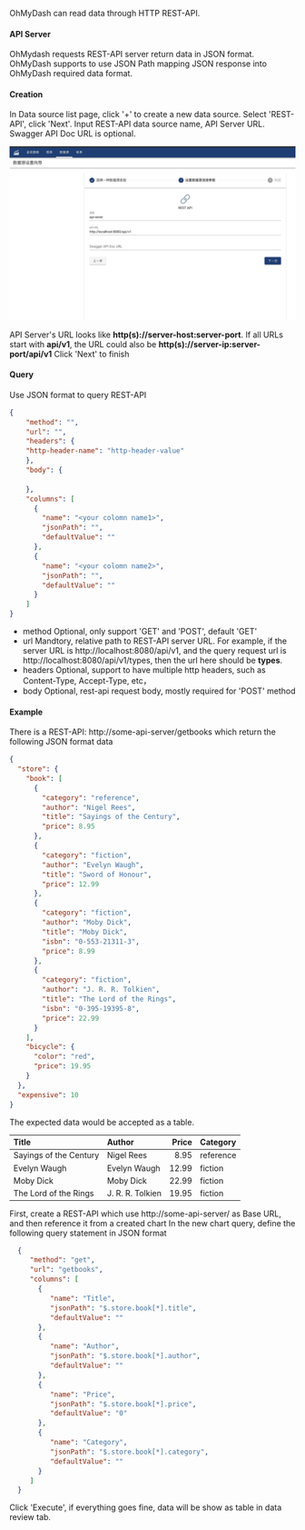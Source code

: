 OhMyDash can read data through HTTP REST-API.

#### API Server
OhMydash requests REST-API server return data in JSON format. OhMyDash supports to use JSON Path mapping JSON response into OhMyDash required data format.

#### Creation
In Data source list page, click '+' to create a new data source. Select 'REST-API', click 'Next'.
Input REST-API data source name, API Server URL. Swagger API Doc URL is optional.

![Create REST-API](rest-api.jpg)

API Server's URL looks like **http(s)://server-host:server-port**. 
If all URLs start with **api/v1**, the URL could also be **http(s)://server-ip:server-port/api/v1**
Click 'Next' to finish

#### Query
Use JSON format to query REST-API
```json
{
    "method": "",
    "url": "",
    "headers": {
    "http-header-name": "http-header-value"
    },
    "body": {
    
    },
    "columns": [
      {
        "name": "<your colomn name1>",
        "jsonPath": "",
        "defaultValue": ""
      },
      {
        "name": "<your colomn name2>",
        "jsonPath": "",
        "defaultValue": ""
      }
    ]
}
```
- method
Optional, only support 'GET' and 'POST', default 'GET'
- url
Mandtory, relative path to REST-API server URL.
For example, if the server URL is http://localhost:8080/api/v1, and the query request url is http://localhost:8080/api/v1/types, then the url here should be **types**.
- headers
Optional, support to have multiple http headers, such as Content-Type, Accept-Type, etc，
- body
Optional, rest-api request body, mostly required for 'POST' method

#### Example

There is a REST-API: http://some-api-server/getbooks which return the following JSON format data

```json
{
  "store": {
    "book": [
      {
        "category": "reference",
        "author": "Nigel Rees",
        "title": "Sayings of the Century",
        "price": 8.95
      },
      {
        "category": "fiction",
        "author": "Evelyn Waugh",
        "title": "Sword of Honour",
        "price": 12.99
      },
      {
        "category": "fiction",
        "author": "Moby Dick",
        "title": "Moby Dick",
        "isbn": "0-553-21311-3",
        "price": 8.99
      },
      {
        "category": "fiction",
        "author": "J. R. R. Tolkien",
        "title": "The Lord of the Rings",
        "isbn": "0-395-19395-8",
        "price": 22.99
      }
    ],
    "bicycle": {
      "color": "red",
      "price": 19.95
    }
  },
  "expensive": 10
}
```
The expected data would be accepted as a table.

|Title|Author |Price |Category |
|:-----|:----- |-----:|:-------- |
|Sayings of the Century   |Nigel Rees      |  8.95   |  reference|
|Evelyn Waugh   |Evelyn Waugh      |  12.99   |  fiction|
|Moby Dick   |Moby Dick  |  22.99   |  fiction|
|The Lord of the Rings   |J. R. R. Tolkien      |  19.95   |  fiction|

First, create a REST-API which use http://some-api-server/ as Base URL, and then reference it from a created chart
In the new chart query, define the following query statement in JSON format

```json
  {
     "method": "get",
     "url": "getbooks",
     "columns": [
       {
          "name": "Title",
          "jsonPath": "$.store.book[*].title",
          "defaultValue": ""
       },
       {
          "name": "Author",
          "jsonPath": "$.store.book[*].author",
          "defaultValue": ""
       },
       {
          "name": "Price",
          "jsonPath": "$.store.book[*].price",
          "defaultValue": "0"
       },
       {
          "name": "Category",
          "jsonPath": "$.store.book[*].category",
          "defaultValue": ""
       }
     ]
  }
```
Click 'Execute', if everything goes fine, data will be show as table in data review tab.